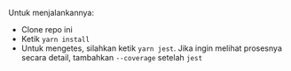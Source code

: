 Untuk menjalankannya: 

- Clone repo ini
- Ketik `yarn install`
- Untuk mengetes, silahkan ketik `yarn jest`. Jika ingin melihat prosesnya secara detail, tambahkan `--coverage` setelah `jest`
